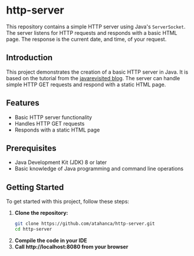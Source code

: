 # http-server

This repository contains a simple HTTP server using Java's `ServerSocket`. The server listens for HTTP requests and responds with a basic HTML page. The response is the current date, and time, of your request.

## Introduction

This project demonstrates the creation of a basic HTTP server in Java. It is based on the tutorial from the [javarevisited blog](https://javarevisited.blogspot.com/2015/06/how-to-create-http-server-in-java-serversocket-example.html). The server can handle simple HTTP GET requests and respond with a static HTML page.

## Features

- Basic HTTP server functionality
- Handles HTTP GET requests
- Responds with a static HTML page

## Prerequisites

- Java Development Kit (JDK) 8 or later
- Basic knowledge of Java programming and command line operations

## Getting Started

To get started with this project, follow these steps:

1. **Clone the repository:**
   ```bash
   git clone https://github.com/atahanca/http-server.git
   cd http-server
   ```
2. **Compile the code in your IDE**
3. **Call http://localhost:8080 from your browser**
